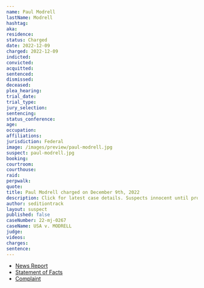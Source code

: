 ```yaml
---
name: Paul Modrell
lastName: Modrell
hashtag:
aka:
residence:
status: Charged
date: 2022-12-09
charged: 2022-12-09
indicted:
convicted:
acquitted:
sentenced:
dismissed:
deceased:
plea_hearing:
trial_date:
trial_type:
jury_selection:
sentencing:
status_conference:
age:
occupation:
affiliations:
jurisdiction: Federal
image: /images/preview/paul-modrell.jpg
suspect: paul-modrell.jpg
booking:
courtroom:
courthouse:
raid:
perpwalk:
quote:
title: Paul Modrell charged on December 9th, 2022
description: Click for latest case details. Suspects innocent until proven guilty.
author: seditiontrack
layout: suspect
published: false
caseNumber: 22-mj-0267
caseName: USA v. MODRELL
judge:
videos:
charges:
sentence:
---
```

- [News Report]()
- [Statement of Facts](https://www.justice.gov/usao-dc/case-multi-defendant/file/1559666/download)
- [Complaint](https://www.justice.gov/usao-dc/case-multi-defendant/file/1559671/download)
